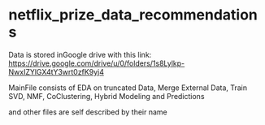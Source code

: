 # netflix_prize_data_recommendations

Data is stored inGoogle drive with this link: https://drive.google.com/drive/u/0/folders/1s8Lylkp-NwxIZYlGX4tY3wrt0zfK9yj4

MainFile consists of EDA on truncated Data, Merge External Data, Train SVD, NMF, CoClustering, Hybrid Modeling and Predictions

and other files are self described by their name
